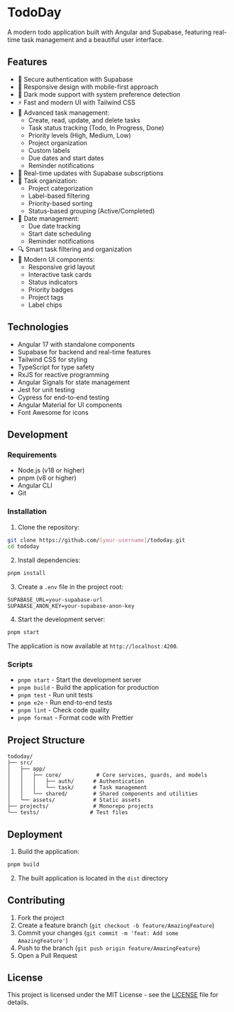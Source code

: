 # TodoDay

A modern todo application built with Angular and Supabase, featuring real-time task management and a beautiful user interface.

## Features

- 🔐 Secure authentication with Supabase
- 📱 Responsive design with mobile-first approach
- 🌙 Dark mode support with system preference detection
- ⚡ Fast and modern UI with Tailwind CSS
- 📝 Advanced task management:
  - Create, read, update, and delete tasks
  - Task status tracking (Todo, In Progress, Done)
  - Priority levels (High, Medium, Low)
  - Project organization
  - Custom labels
  - Due dates and start dates
  - Reminder notifications
- 🔄 Real-time updates with Supabase subscriptions
- 🎯 Task organization:
  - Project categorization
  - Label-based filtering
  - Priority-based sorting
  - Status-based grouping (Active/Completed)
- 📅 Date management:
  - Due date tracking
  - Start date scheduling
  - Reminder notifications
- 🔍 Smart task filtering and organization
- 🎨 Modern UI components:
  - Responsive grid layout
  - Interactive task cards
  - Status indicators
  - Priority badges
  - Project tags
  - Label chips

## Technologies

- Angular 17 with standalone components
- Supabase for backend and real-time features
- Tailwind CSS for styling
- TypeScript for type safety
- RxJS for reactive programming
- Angular Signals for state management
- Jest for unit testing
- Cypress for end-to-end testing
- Angular Material for UI components
- Font Awesome for icons

## Development

### Requirements

- Node.js (v18 or higher)
- pnpm (v8 or higher)
- Angular CLI
- Git

### Installation

1. Clone the repository:

```bash
git clone https://github.com/[your-username]/tododay.git
cd tododay
```

2. Install dependencies:

```bash
pnpm install
```

3. Create a `.env` file in the project root:

```env
SUPABASE_URL=your-supabase-url
SUPABASE_ANON_KEY=your-supabase-anon-key
```

4. Start the development server:

```bash
pnpm start
```

The application is now available at `http://localhost:4200`.

### Scripts

- `pnpm start` - Start the development server
- `pnpm build` - Build the application for production
- `pnpm test` - Run unit tests
- `pnpm e2e` - Run end-to-end tests
- `pnpm lint` - Check code quality
- `pnpm format` - Format code with Prettier

## Project Structure

```
tododay/
├── src/
│   ├── app/
│   │   ├── core/           # Core services, guards, and models
│   │   │   ├── auth/      # Authentication
│   │   │   └── task/      # Task management
│   │   └── shared/        # Shared components and utilities
│   └── assets/            # Static assets
├── projects/              # Monorepo projects
└── tests/                # Test files
```

## Deployment

1. Build the application:

```bash
pnpm build
```

2. The built application is located in the `dist` directory

## Contributing

1. Fork the project
2. Create a feature branch (`git checkout -b feature/AmazingFeature`)
3. Commit your changes (`git commit -m 'feat: Add some AmazingFeature'`)
4. Push to the branch (`git push origin feature/AmazingFeature`)
5. Open a Pull Request

## License

This project is licensed under the MIT License - see the [LICENSE](LICENSE) file for details.
